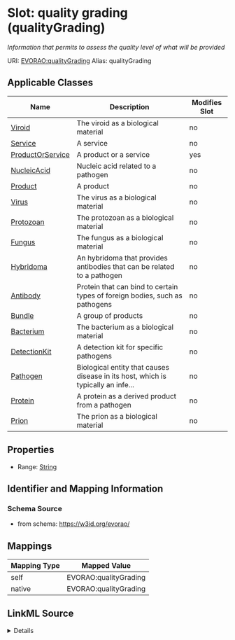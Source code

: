 

# Slot: quality grading (qualityGrading) 


_Information that permits to assess the quality level of what will be provided_





URI: [EVORAO:qualityGrading](https://w3id.org/evorao/qualityGrading)
Alias: qualityGrading

<!-- no inheritance hierarchy -->





## Applicable Classes

| Name | Description | Modifies Slot |
| --- | --- | --- |
| [Viroid](Viroid.md) | The viroid as a biological material |  no  |
| [Service](Service.md) | A service |  no  |
| [ProductOrService](ProductOrService.md) | A product or a service |  yes  |
| [NucleicAcid](NucleicAcid.md) | Nucleic acid related to a pathogen |  no  |
| [Product](Product.md) | A product |  no  |
| [Virus](Virus.md) | The virus as a biological material |  no  |
| [Protozoan](Protozoan.md) | The protozoan as a biological material |  no  |
| [Fungus](Fungus.md) | The fungus as a biological material |  no  |
| [Hybridoma](Hybridoma.md) | An hybridoma that provides antibodies that can be related to a pathogen |  no  |
| [Antibody](Antibody.md) | Protein that can bind to certain types of foreign bodies, such as pathogens |  no  |
| [Bundle](Bundle.md) | A group of products |  no  |
| [Bacterium](Bacterium.md) | The bacterium as a biological material |  no  |
| [DetectionKit](DetectionKit.md) | A detection kit for specific pathogens |  no  |
| [Pathogen](Pathogen.md) | Biological entity that causes disease in its host, which is typically an infe... |  no  |
| [Protein](Protein.md) | A protein as a derived product from a pathogen |  no  |
| [Prion](Prion.md) | The prion as a biological material |  no  |







## Properties

* Range: [String](String.md)





## Identifier and Mapping Information







### Schema Source


* from schema: https://w3id.org/evorao/




## Mappings

| Mapping Type | Mapped Value |
| ---  | ---  |
| self | EVORAO:qualityGrading |
| native | EVORAO:qualityGrading |




## LinkML Source

<details>
```yaml
name: qualityGrading
description: Information that permits to assess the quality level of what will be
  provided
title: quality grading
from_schema: https://w3id.org/evorao/
rank: 1000
alias: qualityGrading
domain_of:
- ProductOrService
range: string
required: false
multivalued: false

```
</details>
